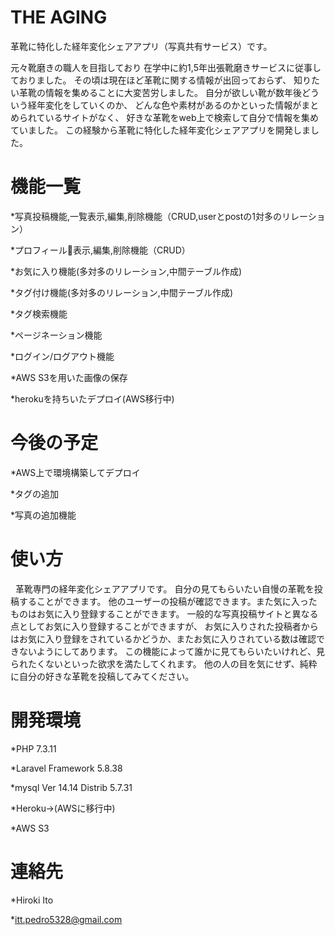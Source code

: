 # THE AGING
革靴に特化した経年変化シェアアプリ（写真共有サービス）です。

元々靴磨きの職人を目指しており
在学中に約1,5年出張靴磨きサービスに従事しておりました。
その頃は現在ほど革靴に関する情報が出回っておらず、
知りたい革靴の情報を集めることに大変苦労しました。
自分が欲しい靴が数年後どういう経年変化をしていくのか、
どんな色や素材があるのかといった情報がまとめられているサイトがなく、
好きな革靴をweb上で検索して自分で情報を集めていました。
この経験から革靴に特化した経年変化シェアアプリを開発しました。
 

# 機能一覧
*写真投稿機能,一覧表示,編集,削除機能（CRUD,userとpostの1対多のリレーション）

*プロフィール表示,編集,削除機能（CRUD）

*お気に入り機能(多対多のリレーション,中間テーブル作成)

*タグ付け機能(多対多のリレーション,中間テーブル作成)

*タグ検索機能

*ページネーション機能

*ログイン/ログアウト機能

*AWS S3を用いた画像の保存

*herokuを持ちいたデプロイ(AWS移行中)

# 今後の予定
*AWS上で環境構築してデプロイ

*タグの追加

*写真の追加機能


# 使い方
 
革靴専門の経年変化シェアアプリです。
自分の見てもらいたい自慢の革靴を投稿することができます。
他のユーザーの投稿が確認できます。また気に入ったものはお気に入り登録することができます。
一般的な写真投稿サイトと異なる点としてお気に入り登録することができますが、
お気に入りされた投稿者からはお気に入り登録をされているかどうか、またお気に入りされている数は確認できないようにしてあります。
この機能によって誰かに見てもらいたいけれど、見られたくないといった欲求を満たしてくれます。
他の人の目を気にせず、純粋に自分の好きな革靴を投稿してみてください。

# 開発環境

*PHP 7.3.11

*Laravel Framework 5.8.38

*mysql Ver 14.14 Distrib 5.7.31

*Heroku→(AWSに移行中)

*AWS S3

# 連絡先

*Hiroki Ito

*itt.pedro5328@gmail.com
